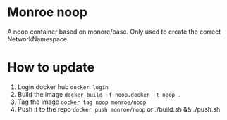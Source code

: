 # Monroe noop

A noop container based on monore/base. Only used to create the correct NetworkNamespace

# How to update
  1. Login docker hub ```docker login```
  2. Build the image ```docker build -f noop.docker -t noop .```
  3. Tag the image ```docker tag noop monroe/noop```
  4. Push it to the repo ```docker push monroe/noop```
  or ./build.sh && ./push.sh
